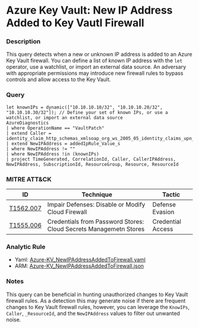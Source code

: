 # Azure Key Vault: New IP Address Added to Key Vautl Firewall

### Description
This query detects when a new or unknown IP address is added to an Azure Key Vault firewall.  You can define a list of known IP address with the `let` operator, use a watchlist, or import an external data source. An adversary with appropriate permissions may introduce new firewall rules to bypass controls and allow access to the Key Vault.

### Query
```kql
let knownIPs = dynamic(["10.10.10.10/32", "10.10.10.20/32", "10.10.10.30/32"]); // Define your set of known IPs, or use a watchlist, or import an external data source
AzureDiagnostics
| where OperationName == "VaultPatch"
| extend Caller = identity_claim_http_schemas_xmlsoap_org_ws_2005_05_identity_claims_upn_s
| extend NewIPAddress = addedIpRule_Value_s
| where NewIPAddress != ""
| where NewIPAddress !in (knownIPs)
| project TimeGenerated, CorrelationId, Caller, CallerIPAddress, NewIPAddress, SubscriptionId, ResourceGroup, Resource, ResourceId
```

### MITRE ATT&CK
| ID | Technique | Tactic |
|----|-----------|--------|
| [T1562.007](https://attack.mitre.org/techniques/T1562/007/) | Impair Defenses: Disable or Modify Cloud Firewall | Defense Evasion |
| [T1555.006](https://attack.mitre.org/techniques/T1555/006/) | Credentials from Password Stores: Cloud Secrets Managemetn Stores | Credential Access |

### Analytic Rule
- Yaml: [Azure-KV_NewIPAddressAddedToFirewall.yaml](https://github.com/KernelCaleb/Kustonomicon/blob/main/Analytic%20Rules/Azure%20Key%20Vault/Azure-KV_NewIPAddressAddedToFirewall.yaml)
- ARM: [Azure-KV_NewIPAddressAddedToFirewall.json](https://github.com/KernelCaleb/Kustonomicon/blob/main/Analytic%20Rules/Azure%20Key%20Vault/Azure-KV_NewIPAddressAddedToFirewall.json)

### Notes
This query can be beneficial in hunting unauthorized changes to Key Vault firewall rules. As a detection this may generate noise if there are frequent changes to Key Vault firewall rules, however, you can leverage the `KnowIPs`, `Caller`, `_ResourceId`, and the `NewIPAddress` values to filter out unwanted noise.

